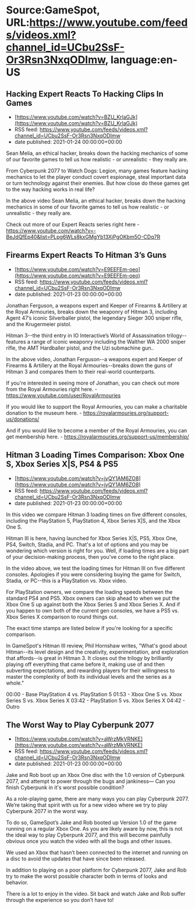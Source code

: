 # Source:GameSpot, URL:https://www.youtube.com/feeds/videos.xml?channel_id=UCbu2SsF-Or3Rsn3NxqODImw, language:en-US

## Hacking Expert Reacts To Hacking Clips In Games
 - [https://www.youtube.com/watch?v=BZU_KrlaGJk](https://www.youtube.com/watch?v=BZU_KrlaGJk)
 - RSS feed: https://www.youtube.com/feeds/videos.xml?channel_id=UCbu2SsF-Or3Rsn3NxqODImw
 - date published: 2021-01-24 00:00:00+00:00

Sean Melia, an ethical hacker, breaks down the hacking mechanics of some of our favorite games to tell us how realistic - or unrealistic - they really are.

From Cyberpunk 2077 to Watch Dogs: Legion, many games feature hacking mechanics to let the player conduct covert espionage, steal important data or turn technology against their enemies. But how close do these games get to the way hacking works in real life?

In the above video Sean Melia, an ethical hacker, breaks down the hacking mechanics in some of our favorite games to tell us how realistic - or unrealistic - they really are.

Check out more of our Expert Reacts series right here - https://www.youtube.com/watch?v=-BeJdQfEp40&list=PLpg6WLs8kxGMgYb13XjPgOKbm5O-CDq7R

## Firearms Expert Reacts To Hitman 3’s Guns
 - [https://www.youtube.com/watch?v=E9EEFEm-oeo](https://www.youtube.com/watch?v=E9EEFEm-oeo)
 - RSS feed: https://www.youtube.com/feeds/videos.xml?channel_id=UCbu2SsF-Or3Rsn3NxqODImw
 - date published: 2021-01-23 00:00:00+00:00

Jonathan Ferguson, a weapons expert and Keeper of Firearms & Artillery at the Royal Armouries, breaks down the weaponry of Hitman 3, including Agent 47’s iconic Silverballer pistol, the legendary Sieger 300 sniper rifle, and the Krugermeier pistol.

Hitman 3--the third entry in IO Interactive’s World of Assassination trilogy--features a range of iconic weaponry including the Walther WA 2000 sniper rifle, the AMT Hardballer pistol, and the Uzi submachine gun..

In the above video, Jonathan Ferguson--a weapons expert and Keeper of Firearms & Artillery at the Royal Armouries--breaks down the guns of Hitman 3 and compares them to their real-world counterparts.

If you're interested in seeing more of Jonathan, you can check out more from the Royal Armouries right here. - https://www.youtube.com/user/RoyalArmouries

If you would like to support the Royal Armouries, you can make a charitable donation to the museum here. - https://royalarmouries.org/support-us/donations/ 

And if you would like to become a member of the Royal Armouries, you can get membership here. - https://royalarmouries.org/support-us/membership/

## Hitman 3 Loading Times Comparison: Xbox One S, Xbox Series X|S, PS4 & PS5
 - [https://www.youtube.com/watch?v=jyQY1AM6ZO8](https://www.youtube.com/watch?v=jyQY1AM6ZO8)
 - RSS feed: https://www.youtube.com/feeds/videos.xml?channel_id=UCbu2SsF-Or3Rsn3NxqODImw
 - date published: 2021-01-23 00:00:00+00:00

In this video we compare Hitman 3 loading times on five different consoles, including the PlayStation 5, PlayStation 4, Xbox Series X|S, and the Xbox One S.

Hitman III is here, having launched for Xbox Series X|S, PS5, Xbox One, PS4, Switch, Stadia, and PC. That's a lot of options and you may be wondering which version is right for you. Well, if loading times are a big part of your decision-making process, then you've come to the right place.

In the video above, we test the loading times for Hitman III on five different consoles. Apologies if you were considering buying the game for Switch, Stadia, or PC--this is a PlayStation vs. Xbox video.

For PlayStation owners, we compare the loading speeds between the standard PS4 and PS5. Xbox owners can skip ahead to when we put the Xbox One S up against both the Xbox Series S and Xbox Series X. And if you happen to own both of the current gen consoles, we have a PS5 vs. Xbox Series X comparison to round things out. 

The exact time stamps are listed below if you're looking for a specific comparison.

In GameSpot's Hitman III review, Phil Hornshaw writes, "What's good about Hitman--its level design and the creativity, experimentation, and exploration that affords--is great in Hitman 3. It closes out the trilogy by brilliantly playing off everything that came before it, making use of and then subverting expectations, and rewarding players for their willingness to master the complexity of both its individual levels and the series as a whole."

00:00 - Base PlayStation 4 vs. PlayStation 5
01:53 - Xbox One S vs. Xbox Series S vs. Xbox Series X
03:42 - PlayStation 5 vs. Xbox Series X
04:42 - Outro

## The Worst Way to Play Cyberpunk 2077
 - [https://www.youtube.com/watch?v=aWrzMkVRNKE](https://www.youtube.com/watch?v=aWrzMkVRNKE)
 - RSS feed: https://www.youtube.com/feeds/videos.xml?channel_id=UCbu2SsF-Or3Rsn3NxqODImw
 - date published: 2021-01-23 00:00:00+00:00

Jake and Rob boot up an Xbox One disc with the 1.0 version of Cyberpunk 2077, and attempt to power through the bugs and jankiness— Can you finish Cyberpunk in it's worst possible condition?

As a role-playing game, there are many ways you can play Cyberpunk 2077. We’re taking that spirit with us for a new video where we try to play Cyberpunk 2077 in the worst way.

To do so, GameSpot’s Jake and Rob  booted up Version 1.0 of the game running on a regular Xbox One. As you are likely aware by now, this is not the ideal way to play Cyberpunk 2077, and this will become painfully obvious once you watch the video with all the bugs and other issues. 

We used an Xbox that hasn’t been connected to the internet and running on a disc to avoid the updates that have since been released.  

In addition to playing on a poor platform for Cyberpunk 2077, Jake and Rob try to make the worst possible character both in terms of looks and behavior. 

There is a lot to enjoy in the video. Sit back and watch Jake and Rob suffer through the experience so you don’t have to!

